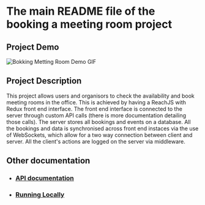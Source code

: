 # The main README file of the booking a meeting room project

## Project Demo
![Bokking Metting Room Demo GIF](./docs/AppShowcase.gif)

## Project Description
This project allows users and organisors to check the availability and book meeting rooms in the office. This is achieved by having a ReachJS with Redux front end interface. The front end interface is connected to the server through custom API calls (there is more documentation detailing those calls). The server stores all bookings and events on a database. All the bookings and data is synchronised across front end instaces via the use of WebSockets, which allow for a two way connection between client and server. All the client's actions are logged on the server via middleware.

## Other documentation
- ### [API documentation](./routes/api_design_v3.md)
- ### [Running Locally](./docs/RunningLocally.md)

